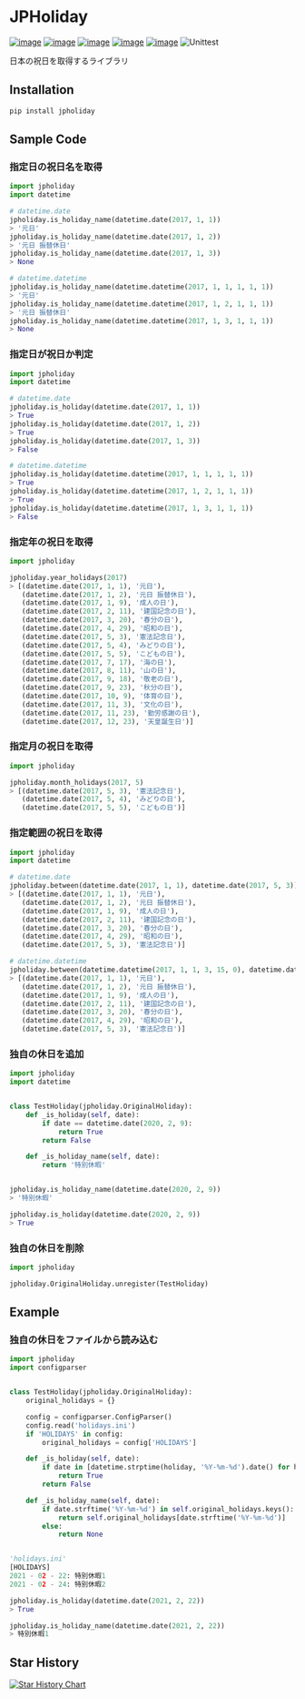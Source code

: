 # JPHoliday

[![image](https://img.shields.io/pypi/v/jpholiday.svg)](https://pypi.org/project/jpholiday/)
[![image](https://img.shields.io/pypi/l/jpholiday.svg)](https://pypi.org/project/jpholiday/)
[![image](https://img.shields.io/pypi/pyversions/jpholiday.svg)](https://pypi.org/project/jpholiday/)
[![image](https://img.shields.io/github/contributors/lalcs/jpholiday.svg)](https://github.com/lalcs/jpholiday/graphs/contributors)
[![image](https://img.shields.io/pypi/dm/jpholiday)](https://pypistats.org/packages/jpholiday)
![Unittest](https://github.com/Lalcs/jpholiday/workflows/Unittest/badge.svg)

日本の祝日を取得するライブラリ

## Installation

```bash
pip install jpholiday
```

## Sample Code

### 指定日の祝日名を取得

```python
import jpholiday
import datetime

# datetime.date
jpholiday.is_holiday_name(datetime.date(2017, 1, 1))
> '元日'
jpholiday.is_holiday_name(datetime.date(2017, 1, 2))
> '元日 振替休日'
jpholiday.is_holiday_name(datetime.date(2017, 1, 3))
> None

# datetime.datetime
jpholiday.is_holiday_name(datetime.datetime(2017, 1, 1, 1, 1, 1))
> '元日'
jpholiday.is_holiday_name(datetime.datetime(2017, 1, 2, 1, 1, 1))
> '元日 振替休日'
jpholiday.is_holiday_name(datetime.datetime(2017, 1, 3, 1, 1, 1))
> None
```

### 指定日が祝日か判定

```python
import jpholiday
import datetime

# datetime.date
jpholiday.is_holiday(datetime.date(2017, 1, 1))
> True
jpholiday.is_holiday(datetime.date(2017, 1, 2))
> True
jpholiday.is_holiday(datetime.date(2017, 1, 3))
> False

# datetime.datetime
jpholiday.is_holiday(datetime.datetime(2017, 1, 1, 1, 1, 1))
> True
jpholiday.is_holiday(datetime.datetime(2017, 1, 2, 1, 1, 1))
> True
jpholiday.is_holiday(datetime.datetime(2017, 1, 3, 1, 1, 1))
> False
```

### 指定年の祝日を取得

```python
import jpholiday

jpholiday.year_holidays(2017)
> [(datetime.date(2017, 1, 1), '元日'),
   (datetime.date(2017, 1, 2), '元日 振替休日'),
   (datetime.date(2017, 1, 9), '成人の日'),
   (datetime.date(2017, 2, 11), '建国記念の日'),
   (datetime.date(2017, 3, 20), '春分の日'),
   (datetime.date(2017, 4, 29), '昭和の日'),
   (datetime.date(2017, 5, 3), '憲法記念日'),
   (datetime.date(2017, 5, 4), 'みどりの日'),
   (datetime.date(2017, 5, 5), 'こどもの日'),
   (datetime.date(2017, 7, 17), '海の日'),
   (datetime.date(2017, 8, 11), '山の日'),
   (datetime.date(2017, 9, 18), '敬老の日'),
   (datetime.date(2017, 9, 23), '秋分の日'),
   (datetime.date(2017, 10, 9), '体育の日'),
   (datetime.date(2017, 11, 3), '文化の日'),
   (datetime.date(2017, 11, 23), '勤労感謝の日'),
   (datetime.date(2017, 12, 23), '天皇誕生日')]
```

### 指定月の祝日を取得

```python
import jpholiday

jpholiday.month_holidays(2017, 5)
> [(datetime.date(2017, 5, 3), '憲法記念日'),
   (datetime.date(2017, 5, 4), 'みどりの日'),
   (datetime.date(2017, 5, 5), 'こどもの日')]
```

### 指定範囲の祝日を取得

```python
import jpholiday
import datetime

# datetime.date
jpholiday.between(datetime.date(2017, 1, 1), datetime.date(2017, 5, 3))
> [(datetime.date(2017, 1, 1), '元日'),
   (datetime.date(2017, 1, 2), '元日 振替休日'),
   (datetime.date(2017, 1, 9), '成人の日'),
   (datetime.date(2017, 2, 11), '建国記念の日'),
   (datetime.date(2017, 3, 20), '春分の日'),
   (datetime.date(2017, 4, 29), '昭和の日'),
   (datetime.date(2017, 5, 3), '憲法記念日')]

# datetime.datetime
jpholiday.between(datetime.datetime(2017, 1, 1, 3, 15, 0), datetime.datetime(2017, 5, 3, 12, 30, 12))
> [(datetime.date(2017, 1, 1), '元日'),
   (datetime.date(2017, 1, 2), '元日 振替休日'),
   (datetime.date(2017, 1, 9), '成人の日'),
   (datetime.date(2017, 2, 11), '建国記念の日'),
   (datetime.date(2017, 3, 20), '春分の日'),
   (datetime.date(2017, 4, 29), '昭和の日'),
   (datetime.date(2017, 5, 3), '憲法記念日')]
```

### 独自の休日を追加

```python
import jpholiday
import datetime


class TestHoliday(jpholiday.OriginalHoliday):
    def _is_holiday(self, date):
        if date == datetime.date(2020, 2, 9):
            return True
        return False

    def _is_holiday_name(self, date):
        return '特別休暇'


jpholiday.is_holiday_name(datetime.date(2020, 2, 9))
> '特別休暇'

jpholiday.is_holiday(datetime.date(2020, 2, 9))
> True
```

### 独自の休日を削除

```python
import jpholiday

jpholiday.OriginalHoliday.unregister(TestHoliday)
```

## Example

### 独自の休日をファイルから読み込む

```python
import jpholiday
import configparser


class TestHoliday(jpholiday.OriginalHoliday):
    original_holidays = {}

    config = configparser.ConfigParser()
    config.read('holidays.ini')
    if 'HOLIDAYS' in config:
        original_holidays = config['HOLIDAYS']

    def _is_holiday(self, date):
        if date in [datetime.strptime(holiday, '%Y-%m-%d').date() for holiday in self.original_holidays.keys()]:
            return True
        return False

    def _is_holiday_name(self, date):
        if date.strftime('%Y-%m-%d') in self.original_holidays.keys():
            return self.original_holidays[date.strftime('%Y-%m-%d')]
        else:
            return None


'holidays.ini'
[HOLIDAYS]
2021 - 02 - 22: 特別休暇1
2021 - 02 - 24: 特別休暇2

jpholiday.is_holiday(datetime.date(2021, 2, 22))
> True

jpholiday.is_holiday_name(datetime.date(2021, 2, 22))
> 特別休暇1
```

## Star History

[![Star History Chart](https://api.star-history.com/svg?repos=Lalcs/jpholiday&type=Date)](https://www.star-history.com/#Lalcs/jpholiday&Date)